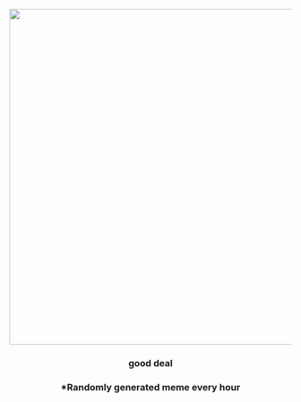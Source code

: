<p align="center">
        <img src="https://i.redd.it/b9lo5945mrm91.jpg" width="600" height="600">
        </p>
        <h3 align="center">good deal</h3>
        <h3 align="center">*Randomly generated meme every hour</h3>
    